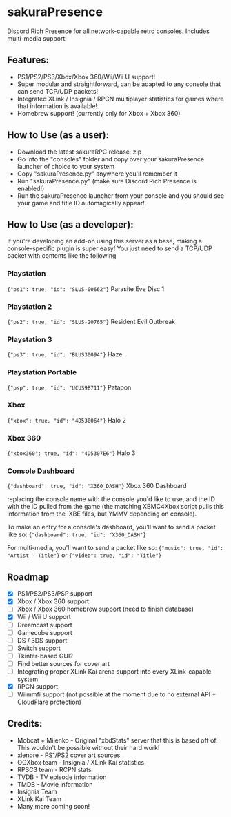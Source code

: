 # sakuraPresence
Discord Rich Presence for all network-capable retro consoles. Includes multi-media support!

## Features:
- PS1/PS2/PS3/Xbox/Xbox 360/Wii/Wii U support!
- Super modular and straightforward, can be adapted to any console that can send TCP/UDP packets!
- Integrated XLink / Insignia / RPCN multiplayer statistics for games where that information is available!
- Homebrew support! (currently only for Xbox + Xbox 360)

## How to Use (as a user):
- Download the latest sakuraRPC release .zip
- Go into the "consoles" folder and copy over your sakuraPresence launcher of choice to your system
- Copy "sakuraPresence.py" anywhere you'll remember it
- Run "sakuraPresence.py" (make sure Discord Rich Presence is enabled!)
- Run the sakuraPresence launcher from your console and you should see your game and title ID automagically appear!

## How to Use (as a developer):
If you're developing an add-on using this server as a base, making a console-specific plugin is super easy! You just need to send a TCP/UDP packet with contents like the following 
### Playstation
```{"ps1": true, "id": "SLUS-00662"}``` Parasite Eve Disc 1
### Playstation 2
```{"ps2": true, "id": "SLUS-20765"}``` Resident Evil Outbreak 
### Playstation 3
```{"ps3": true, "id": "BLUS30094"}``` Haze
### Playstation Portable
```{"psp": true, "id": "UCUS98711"}``` Patapon
### Xbox
```{"xbox": true, "id": "4D530064"}```  Halo 2
### Xbox 360
```{"xbox360": true, "id": "4D5307E6"}``` Halo 3 
### Console Dashboard
```{"dashboard": true, "id": "X360_DASH"}``` Xbox 360 Dashboard 


replacing the console name with the console you'd like to use, and the ID with the ID pulled from the game (the matching XBMC4Xbox script pulls this information from the .XBE files, but YMMV depending on console).

To make an entry for a console's dashboard, you'll want to send a packet like so:
``` {"dashboard": true, "id": "X360_DASH"} ``` 

For multi-media, you'll want to send a packet like so:
``` {"music": true, "id": "Artist - Title"} ``` 
or
``` {"video": true, "id": "Title"} ``` 

## Roadmap
- [x] PS1/PS2/PS3/PSP support
- [x] Xbox / Xbox 360 support
- [ ] Xbox / Xbox 360 homebrew support (need to finish database)
- [x] Wii / Wii U support
- [ ] Dreamcast support
- [ ] Gamecube support
- [ ] DS / 3DS support
- [ ] Switch support
- [ ] Tkinter-based GUI?
- [ ] Find better sources for cover art
- [ ] Integrating proper XLink Kai arena support into every XLink-capable system
- [x] RPCN support
- [ ] Wiimmfi support (not possible at the moment due to no external API + CloudFlare protection)

## Credits:
- Mobcat + Milenko - Original "xbdStats" server that this is based off of. This wouldn't be possible without their hard work!
- xlenore - PS1/PS2 cover art sources
- OGXbox team - Insignia / XLink Kai statistics
- RPSC3 team - RCPN stats
- TVDB - TV episode information
- TMDB - Movie information
- Insignia Team 
- XLink Kai Team
- Many more coming soon!
